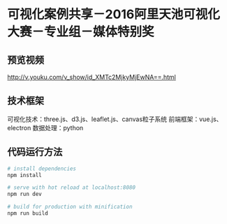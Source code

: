 # 可视化案例共享－2016阿里天池可视化大赛－专业组－媒体特别奖

## 预览视频
http://v.youku.com/v_show/id_XMTc2MjkyMjEwNA==.html

## 技术框架
可视化技术：three.js、d3.js、leaflet.js、canvas粒子系统
前端框架：vue.js、electron
数据处理：python

## 代码运行方法

``` bash
# install dependencies
npm install

# serve with hot reload at localhost:8080
npm run dev

# build for production with minification
npm run build
```

